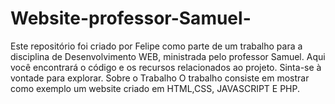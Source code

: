 # Website-professor-Samuel-

Este repositório foi criado por Felipe como parte de um trabalho para a disciplina de Desenvolvimento WEB, ministrada pelo professor Samuel. Aqui você encontrará o código e os recursos relacionados ao projeto. Sinta-se à vontade para explorar.
Sobre o Trabalho
O trabalho consiste em mostrar como exemplo um website criado em HTML,CSS, JAVASCRIPT E PHP.
